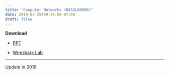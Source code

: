 ```yaml
---
title: "Computer Networks (B452L08600)"
date: 2019-02-25T09:46:09-07:00
draft: false
---
```


**Download**

- [PPT]( /files/network/Networks_PPT.rar)

- [Wireshark Lab](/files/network/labs.rar)

****

Update in 2019
